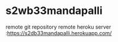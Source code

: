 # s2wb33mandapalli
remote git repository
remote heroku server :https://s2db33mandapalli.herokuapp.com/


